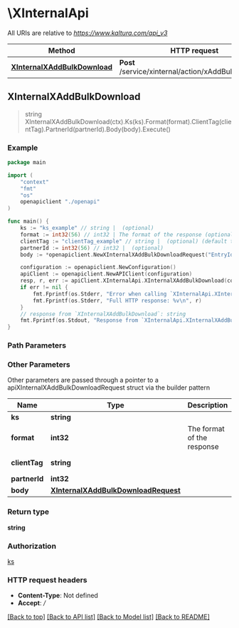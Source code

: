 # \XInternalApi

All URIs are relative to *https://www.kaltura.com/api_v3*

Method | HTTP request | Description
------------- | ------------- | -------------
[**XInternalXAddBulkDownload**](XInternalApi.md#XInternalXAddBulkDownload) | **Post** /service/xinternal/action/xAddBulkDownload | 



## XInternalXAddBulkDownload

> string XInternalXAddBulkDownload(ctx).Ks(ks).Format(format).ClientTag(clientTag).PartnerId(partnerId).Body(body).Execute()





### Example

```go
package main

import (
    "context"
    "fmt"
    "os"
    openapiclient "./openapi"
)

func main() {
    ks := "ks_example" // string |  (optional)
    format := int32(56) // int32 | The format of the response (optional)
    clientTag := "clientTag_example" // string |  (optional) (default to "devkcom")
    partnerId := int32(56) // int32 |  (optional)
    body := *openapiclient.NewXInternalXAddBulkDownloadRequest("EntryIds_example") // XInternalXAddBulkDownloadRequest |  (optional)

    configuration := openapiclient.NewConfiguration()
    apiClient := openapiclient.NewAPIClient(configuration)
    resp, r, err := apiClient.XInternalApi.XInternalXAddBulkDownload(context.Background()).Ks(ks).Format(format).ClientTag(clientTag).PartnerId(partnerId).Body(body).Execute()
    if err != nil {
        fmt.Fprintf(os.Stderr, "Error when calling `XInternalApi.XInternalXAddBulkDownload``: %v\n", err)
        fmt.Fprintf(os.Stderr, "Full HTTP response: %v\n", r)
    }
    // response from `XInternalXAddBulkDownload`: string
    fmt.Fprintf(os.Stdout, "Response from `XInternalApi.XInternalXAddBulkDownload`: %v\n", resp)
}
```

### Path Parameters



### Other Parameters

Other parameters are passed through a pointer to a apiXInternalXAddBulkDownloadRequest struct via the builder pattern


Name | Type | Description  | Notes
------------- | ------------- | ------------- | -------------
 **ks** | **string** |  | 
 **format** | **int32** | The format of the response | 
 **clientTag** | **string** |  | [default to &quot;devkcom&quot;]
 **partnerId** | **int32** |  | 
 **body** | [**XInternalXAddBulkDownloadRequest**](XInternalXAddBulkDownloadRequest.md) |  | 

### Return type

**string**

### Authorization

[ks](../README.md#ks)

### HTTP request headers

- **Content-Type**: Not defined
- **Accept**: */*

[[Back to top]](#) [[Back to API list]](../README.md#documentation-for-api-endpoints)
[[Back to Model list]](../README.md#documentation-for-models)
[[Back to README]](../README.md)

